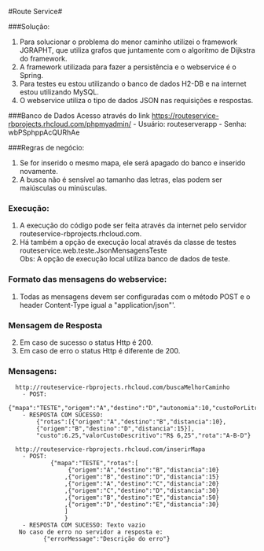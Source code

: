 #Route Service#

###Solução:
   1. Para solucionar o problema do menor caminho 
   utilizei o framework JGRAPHT, que utiliza grafos
   que juntamente com o algoritmo de Dijkstra do framework. 
   2. A framework utilizada para fazer a persistência e o webservice é o Spring.
   3. Para testes eu estou utilizando o banco de dados H2-DB e na internet estou utilizando MySQL.
   4. O webservice utiliza o tipo de dados JSON nas requisições e respostas.    

###Banco de Dados
     Acesso através do link https://routeservice-rbprojects.rhcloud.com/phpmyadmin/
     - Usuário: routeserverapp 
     - Senha: wbPSphppAcQURhAe

###Regras de negócio:
  1. Se for inserido o mesmo mapa, ele será apagado do banco e inserido novamente.
  2. A busca não é sensível ao tamanho das letras, elas podem ser maiúsculas ou minúsculas.

### Execução:  
  1. A execução do código pode ser feita através da internet  pelo servidor routeservice-rbprojects.rhcloud.com.
  2. Há também a opção de execução local através da classe de testes routeservice.web.teste.JsonMensagensTeste   
  Obs: A opção de execução local utiliza banco de dados de teste. 
### Formato das mensagens do webservice:
  1. Todas as mensagens devem ser configuradas com o método POST e o header Content-Type igual a "application/json"'.     

### Mensagem de Resposta
  2. Em caso de sucesso o status Http é 200.
  3. Em caso de erro o status Http é diferente de 200.

### Mensagens:
      http://routeservice-rbprojects.rhcloud.com/buscaMelhorCaminho
		- POST: 
	            {"mapa":"TESTE","origem":"A","destino":"D","autonomia":10,"custoPorLitro":2.50}
		- RESPOSTA COM SUCESSO:
	   	    {"rotas":[{"origem":"A","destino":"B","distancia":10},
		    {"origem":"B","destino":"D","distancia":15}],
		    "custo":6.25,"valorCustoDescritivo":"R$ 6,25","rota":"A-B-D"}
		   
      http://routeservice-rbprojects.rhcloud.com/inserirMapa
		- POST: 
	    	    {"mapa":"TESTE","rotas":[
					 {"origem":"A","destino":"B","distancia":10}
					,{"origem":"B","destino":"D","distancia":15}
					,{"origem":"A","destino":"C","distancia":20}
					,{"origem":"C","destino":"D","distancia":30}
					,{"origem":"B","destino":"E","distancia":50}
					,{"origem":"D","destino":"E","distancia":30}
					]
					}
		- RESPOSTA COM SUCESSO: Texto vazio
       No caso de erro no servidor a resposta e:
	          {"errorMessage":"Descrição do erro"}

  
